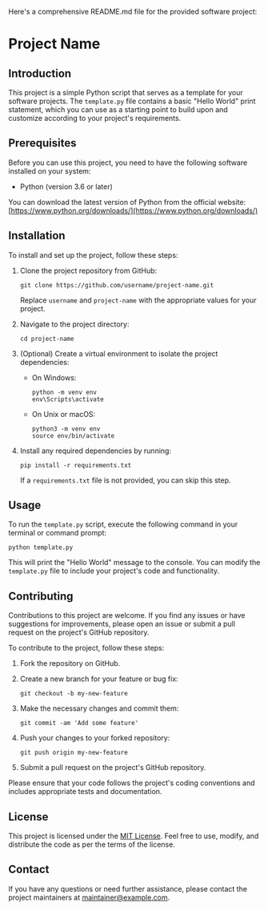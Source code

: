 Here's a comprehensive README.md file for the provided software project:

# Project Name

## Introduction

This project is a simple Python script that serves as a template for your software projects. The `template.py` file contains a basic "Hello World" print statement, which you can use as a starting point to build upon and customize according to your project's requirements.

## Prerequisites

Before you can use this project, you need to have the following software installed on your system:

- Python (version 3.6 or later)

You can download the latest version of Python from the official website: [https://www.python.org/downloads/](https://www.python.org/downloads/)

## Installation

To install and set up the project, follow these steps:

1. Clone the project repository from GitHub:

   ```
   git clone https://github.com/username/project-name.git
   ```

   Replace `username` and `project-name` with the appropriate values for your project.

2. Navigate to the project directory:

   ```
   cd project-name
   ```

3. (Optional) Create a virtual environment to isolate the project dependencies:

   - On Windows:
     ```
     python -m venv env
     env\Scripts\activate
     ```

   - On Unix or macOS:
     ```
     python3 -m venv env
     source env/bin/activate
     ```

4. Install any required dependencies by running:

   ```
   pip install -r requirements.txt
   ```

   If a `requirements.txt` file is not provided, you can skip this step.

## Usage

To run the `template.py` script, execute the following command in your terminal or command prompt:

```
python template.py
```

This will print the "Hello World" message to the console. You can modify the `template.py` file to include your project's code and functionality.

## Contributing

Contributions to this project are welcome. If you find any issues or have suggestions for improvements, please open an issue or submit a pull request on the project's GitHub repository.

To contribute to the project, follow these steps:

1. Fork the repository on GitHub.
2. Create a new branch for your feature or bug fix:

   ```
   git checkout -b my-new-feature
   ```

3. Make the necessary changes and commit them:

   ```
   git commit -am 'Add some feature'
   ```

4. Push your changes to your forked repository:

   ```
   git push origin my-new-feature
   ```

5. Submit a pull request on the project's GitHub repository.

Please ensure that your code follows the project's coding conventions and includes appropriate tests and documentation.

## License

This project is licensed under the [MIT License](LICENSE). Feel free to use, modify, and distribute the code as per the terms of the license.

## Contact

If you have any questions or need further assistance, please contact the project maintainers at [maintainer@example.com](mailto:maintainer@example.com).
